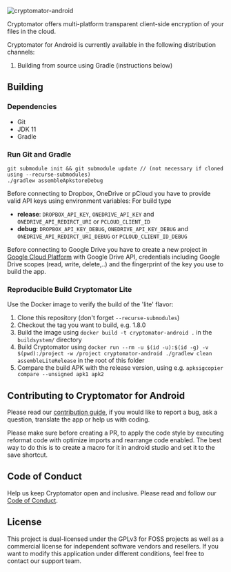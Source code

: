 ![cryptomator-android](cryptomator-android.png)


Cryptomator offers multi-platform transparent client-side encryption of your files in the cloud.

Cryptomator for Android is currently available in the following  distribution channels:

1. Building from source using Gradle (instructions below)

## Building

### Dependencies

* Git
* JDK 11
* Gradle

### Run Git and Gradle

```
git submodule init && git submodule update // (not necessary if cloned using --recurse-submodules)
./gradlew assembleApkstoreDebug
```

Before connecting to Dropbox, OneDrive or pCloud you have to provide valid API keys using environment variables:
For build type

* **release**: `DROPBOX_API_KEY`, `ONEDRIVE_API_KEY` and  `ONEDRIVE_API_REDIRCT_URI` or `PCLOUD_CLIENT_ID`
* **debug**: `DROPBOX_API_KEY_DEBUG`, `ONEDRIVE_API_KEY_DEBUG` and `ONEDRIVE_API_REDIRCT_URI_DEBUG` or `PCLOUD_CLIENT_ID_DEBUG`

Before connecting to Google Drive you have to create a new project in [Google Cloud Platform](https://console.cloud.google.com) with Google Drive API, credentials including Google Drive scopes (read, write, delete,..) and the fingerprint of the key you use to build the app.

### Reproducible Build Cryptomator Lite

Use the Docker image to verify the build of the 'lite' flavor:

1. Clone this repository (don't forget `--recurse-submodules`)
2. Checkout the tag you want to build, e.g. 1.8.0
3. Build the image using `docker build -t cryptomator-android .` in the `buildsystem/` directory
4. Build Cryptomator using `docker run --rm -u $(id -u):$(id -g) -v $(pwd):/project -w /project cryptomator-android ./gradlew clean assembleLiteRelease` in the root of this folder
5. Compare the build APK with the release version, using e.g. `apksigcopier compare --unsigned apk1 apk2`

## Contributing to Cryptomator for Android

Please read our [contribution guide](.github/CONTRIBUTING.md), if you would like to report a bug, ask a question, translate the app or help us with coding.

Please make sure before creating a PR, to apply the code style by executing reformat code with optimize imports and rearrange code enabled. The best way to do this is to create a macro for it in android studio and set it to the save shortcut.

## Code of Conduct

Help us keep Cryptomator open and inclusive. Please read and follow our [Code of Conduct](.github/CODE_OF_CONDUCT.md).

## License

This project is dual-licensed under the GPLv3 for FOSS projects as well as a commercial license for independent software vendors and resellers. If you want to modify this application under different conditions, feel free to contact our support team.

